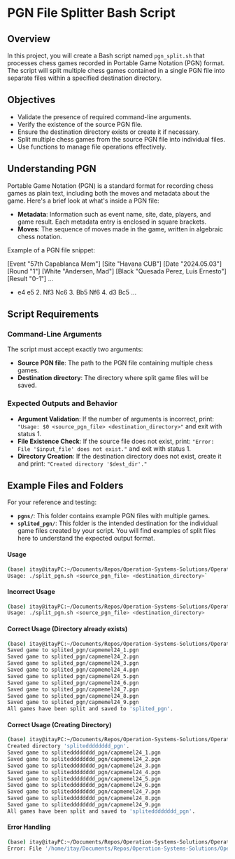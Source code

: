 PGN File Splitter Bash Script
========================================

Overview
--------

In this project, you will create a Bash script named `pgn_split.sh` that processes chess games recorded in Portable Game Notation (PGN) format. The script will split multiple chess games contained in a single PGN file into separate files within a specified destination directory.

Objectives
----------

* Validate the presence of required command-line arguments.
* Verify the existence of the source PGN file.
* Ensure the destination directory exists or create it if necessary.
* Split multiple chess games from the source PGN file into individual files.
* Use functions to manage file operations effectively.

Understanding PGN
-----------------

Portable Game Notation (PGN) is a standard format for recording chess games as plain text, including both the moves and metadata about the game. Here's a brief look at what's inside a PGN file:

- **Metadata**: Information such as event name, site, date, players, and game result. Each metadata entry is enclosed in square brackets.
- **Moves**: The sequence of moves made in the game, written in algebraic chess notation.

Example of a PGN file snippet:

\[Event "57th Capablanca Mem"\] \[Site "Havana CUB"\] \[Date "2024.05.03"\] \[Round "1"\] \[White "Andersen, Mad"\] \[Black "Quesada Perez, Luis Ernesto"\] \[Result "0-1"\] ...
*   e4 e5 2. Nf3 Nc6 3. Bb5 Nf6 4. d3 Bc5 ...

Script Requirements
-------------------

### Command-Line Arguments

The script must accept exactly two arguments:
- **Source PGN file**: The path to the PGN file containing multiple chess games.
- **Destination directory**: The directory where split game files will be saved.

### Expected Outputs and Behavior

- **Argument Validation**: If the number of arguments is incorrect, print: `"Usage: $0 <source_pgn_file> <destination_directory>"` and exit with status 1.
- **File Existence Check**: If the source file does not exist, print: `"Error: File '$input_file' does not exist."` and exit with status 1.
- **Directory Creation**: If the destination directory does not exist, create it and print: `"Created directory '$dest_dir'."`

Example Files and Folders
-------------------------

For your reference and testing:
- **`pgns/`**: This folder contains example PGN files with multiple games.
- **`splited_pgn/`**: This folder is the intended destination for the individual game files created by your script. You will find examples of split files here to understand the expected output format.

#### Usage

```bash
(base) itay@itayPC:~/Documents/Repos/Operation-Systems-Solutions/Operation-System-Solutions/Exercise1$ ./split_pgn.sh
Usage: ./split_pgn.sh <source_pgn_file> <destination_directory>`
```
#### Incorrect Usage
```bash
(base) itay@itayPC:~/Documents/Repos/Operation-Systems-Solutions/Operation-System-Solutions/Exercise1$ ./split_pgn.sh /home/itay/Documents/Repos/Operation-Systems-Solutions/Operation-System-Solutions/Exercise1/pgns/capmemel24.pgn
Usage: ./split_pgn.sh <source_pgn_file> <destination_directory>
```

#### Correct Usage (Directory already exists)
```bash
(base) itay@itayPC:~/Documents/Repos/Operation-Systems-Solutions/Operation-System-Solutions/Exercise1$ ./split_pgn.sh /home/itay/Documents/Repos/Operation-Systems-Solutions/Operation-System-Solutions/Exercise1/pgns/capmemel24.pgn splited_pgn
Saved game to splited_pgn/capmemel24_1.pgn
Saved game to splited_pgn/capmemel24_2.pgn
Saved game to splited_pgn/capmemel24_3.pgn
Saved game to splited_pgn/capmemel24_4.pgn
Saved game to splited_pgn/capmemel24_5.pgn
Saved game to splited_pgn/capmemel24_6.pgn
Saved game to splited_pgn/capmemel24_7.pgn
Saved game to splited_pgn/capmemel24_8.pgn
Saved game to splited_pgn/capmemel24_9.pgn
All games have been split and saved to 'splited_pgn'.
```

#### Correct Usage (Creating Directory)
```bash
(base) itay@itayPC:~/Documents/Repos/Operation-Systems-Solutions/Operation-System-Solutions/Exercise1$ ./split_pgn.sh /home/itay/Documents/Repos/Operation-Systems-Solutions/Operation-System-Solutions/Exercise1/pgns/capmemel24.pgn splitedddddddd_pgn
Created directory 'splitedddddddd_pgn'.
Saved game to splitedddddddd_pgn/capmemel24_1.pgn
Saved game to splitedddddddd_pgn/capmemel24_2.pgn
Saved game to splitedddddddd_pgn/capmemel24_3.pgn
Saved game to splitedddddddd_pgn/capmemel24_4.pgn
Saved game to splitedddddddd_pgn/capmemel24_5.pgn
Saved game to splitedddddddd_pgn/capmemel24_6.pgn
Saved game to splitedddddddd_pgn/capmemel24_7.pgn
Saved game to splitedddddddd_pgn/capmemel24_8.pgn
Saved game to splitedddddddd_pgn/capmemel24_9.pgn
All games have been split and saved to 'splitedddddddd_pgn'.
```

#### Error Handling
```bash
(base) itay@itayPC:~/Documents/Repos/Operation-Systems-Solutions/Operation-System-Solutions/Exercise1$ ./split_pgn.sh /home/itay/Documents/Repos/Operation-Systems-Solutions/Operation-System-Solutions/Exercise1/pgns/capmemel24 splited_pgn
Error: File '/home/itay/Documents/Repos/Operation-Systems-Solutions/Operation-System-Solutions/Exercise1/pgns/capmemel24' does not exist.
```


